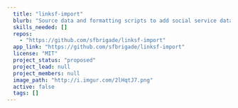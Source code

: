 ```yaml
---
  title: "linksf-import"
  blurb: "Source data and formatting scripts to add social service data to LinkSF"
  skills_needed: []
  repos: 
    - "https://github.com/sfbrigade/linksf-import"
  app_link: "https://github.com/sfbrigade/linksf-import"
  license: "MIT"
  project_status: "proposed"
  project_lead: null
  project_members: null
  image_path: "http://i.imgur.com/2lHqtJ7.png"
  active: false
  tags: []
---
```

